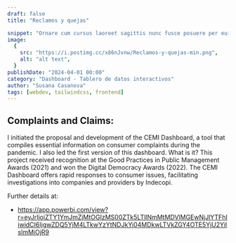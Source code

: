 ```yaml
---
draft: false
title: "Reclamos y quejas"

snippet: "Ornare cum cursus laoreet sagittis nunc fusce posuere per euismod dis vehicula a, semper fames lacus maecenas dictumst pulvinar neque enim non potenti. Torquent hac sociosqu eleifend potenti."
image:
  {
    src: "https://i.postimg.cc/x86nJvnw/Reclamos-y-quejas-min.png",
    alt: "alt text",
  }
publishDate: "2024-04-01 00:00"
category: "Dashboard - Tablero de datos interactivos"
author: "Susana Casanova"
tags: [webdev, tailwindcss, frontend]
---
```


## Complaints and Claims:

I initiated the proposal and development of the CEMI Dashboard, a tool that compiles essential information on consumer complaints during the pandemic. I also led the first version of this dashboard. 
What is it? 
This project received recognition at the Good Practices in Public Management Awards (2021) and won the Digital Democracy Awards (2022). The CEMI Dashboard offers rapid responses to consumer issues, facilitating investigations into companies and providers by Indecopi.

Further details at:
- https://app.powerbi.com/view?r=eyJrIjoiZTY1YmJmZjMtOGIzMS00ZTk5LTllNmMtMDVlMGEwNjJlYTFhIiwidCI6IjgwZDQ5YjM4LTkwYzYtNDJkYi04MDkwLTVkZGY4OTE5YjU2YiIsImMiOjR9